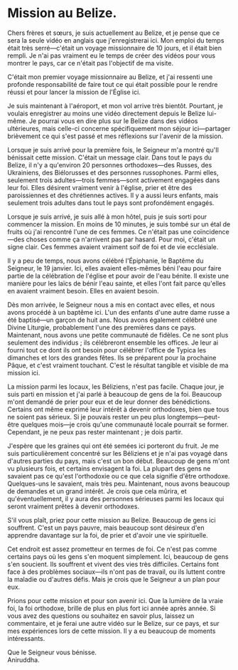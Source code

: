 # Mission au Belize.


Chers frères et sœurs, je suis actuellement au Belize, et je pense que ce sera la seule vidéo en anglais que j'enregistrerai ici. Mon emploi du temps était très serré—c'était un voyage missionnaire de 10 jours, et il était bien rempli. Je n'ai pas vraiment eu le temps de créer des vidéos pour vous montrer le pays, car ce n'était pas l'objectif de ma visite.

C'était mon premier voyage missionnaire au Belize, et j'ai ressenti une profonde responsabilité de faire tout ce qui était possible pour le rendre réussi et pour lancer la mission de l'Église ici.

Je suis maintenant à l'aéroport, et mon vol arrive très bientôt. Pourtant, je voulais enregistrer au moins une vidéo directement depuis le Belize lui-même. Je pourrai vous en dire plus sur le Belize dans des vidéos ultérieures, mais celle-ci concerne spécifiquement mon séjour ici—partager brièvement ce qui s'est passé et mes réflexions sur l'avenir de la mission.

Lorsque je suis arrivé pour la première fois, le Seigneur m'a montré qu'Il bénissait cette mission. C'était un message clair. Dans tout le pays du Belize, il n'y a qu'environ 20 personnes orthodoxes—des Russes, des Ukrainiens, des Biélorusses et des personnes russophones. Parmi elles, seulement trois adultes—trois femmes—sont activement engagées dans leur foi. Elles désirent vraiment venir à l'église, prier et être des paroissiennes et des chrétiennes actives. Il y a aussi leurs enfants, mais seulement trois adultes dans tout le pays sont profondément engagés.

Lorsque je suis arrivé, je suis allé à mon hôtel, puis je suis sorti pour commencer la mission. En moins de 10 minutes, je suis tombé sur un étal de fruits où j'ai rencontré l'une de ces femmes. Ce n'était pas une coïncidence—des choses comme ça n'arrivent pas par hasard. Pour moi, c'était un signe clair. Ces femmes avaient vraiment soif de foi et de vie ecclésiale.

Il y a peu de temps, nous avons célébré l'Épiphanie, le Baptême du Seigneur, le 19 janvier. Ici, elles avaient elles-mêmes béni l'eau pour faire partie de la célébration de l'église et pour avoir de l'eau bénite. Il existe une manière pour les laïcs de bénir l'eau sainte, et elles l'ont fait parce qu'elles en avaient vraiment besoin. Elles en avaient besoin.

Dès mon arrivée, le Seigneur nous a mis en contact avec elles, et nous avons procédé à un baptême ici. L'un des enfants d'une autre dame russe a été baptisé—un garçon de huit ans. Nous avons également célébré une Divine Liturgie, probablement l'une des premières dans ce pays. Maintenant, nous avons une petite communauté de fidèles. Ce ne sont plus seulement des individus ; ils célébreront ensemble les offices. Je leur ai fourni tout ce dont ils ont besoin pour célébrer l'office de Typica les dimanches et lors des grandes fêtes. Ils se préparent pour la prochaine Pâque, et c'est vraiment touchant. C'est le résultat tangible et visible de ma mission ici.

La mission parmi les locaux, les Béliziens, n'est pas facile. Chaque jour, je suis parti en mission et j'ai parlé à beaucoup de gens de la foi. Beaucoup m'ont demandé de prier pour eux et de leur donner des bénédictions. Certains ont même exprimé leur intérêt à devenir orthodoxes, bien que tous ne soient pas sérieux. Si je pouvais rester un peu plus longtemps—peut-être quelques mois—je crois qu'une communauté locale pourrait se former. Cependant, je ne peux pas rester maintenant ; je dois partir.

J'espère que les graines qui ont été semées ici porteront du fruit. Je me suis particulièrement concentré sur les Béliziens et je n'ai pas voyagé dans d'autres parties du pays, mais c'est un bon début. Beaucoup de gens m'ont vu plusieurs fois, et certains envisagent la foi. La plupart des gens ne savaient pas ce qu'est l'orthodoxie ou ce que cela signifie d'être orthodoxe. Quelques-uns le savaient, mais très peu. Maintenant, nous avons beaucoup de demandes et un grand intérêt. Je crois que cela mûrira, et qu'éventuellement, il y aura des personnes sérieuses parmi les locaux qui seront vraiment prêtes à devenir orthodoxes.

S'il vous plaît, priez pour cette mission au Belize. Beaucoup de gens ici souffrent. C'est un pays pauvre, mais beaucoup sont désireux d'en apprendre davantage sur la foi, de prier et d'avoir une vie spirituelle.

Cet endroit est assez prometteur en termes de foi. Ce n'est pas comme certains pays où les gens s'en moquent simplement. Ici, beaucoup de gens s'en soucient. Ils souffrent et vivent des vies très difficiles. Certains font face à des problèmes sociaux—ils n'ont pas de travail, ou ils luttent contre la maladie ou d'autres défis. Mais je crois que le Seigneur a un plan pour eux.

Prions pour cette mission et pour son avenir ici. Que la lumière de la vraie foi, la foi orthodoxe, brille de plus en plus fort ici année après année. Si vous avez des questions ou souhaitez en savoir plus, laissez un commentaire, et je ferai une autre vidéo sur le Belize, sur ce pays, et sur mes expériences lors de cette mission. Il y a eu beaucoup de moments intéressants.

Que le Seigneur vous bénisse.  
Aniruddha.

